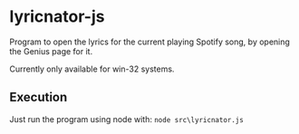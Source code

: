 # lyricnator-js
Program to open the lyrics for the current playing Spotify song, by opening the Genius page for it.

Currently only available for win-32 systems.

## Execution

Just run the program using node with: `node src\lyricnator.js`

